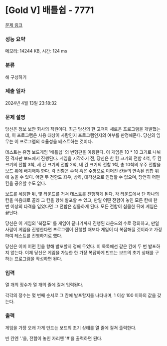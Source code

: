# [Gold V] 배틀쉽 - 7771 

[문제 링크](https://www.acmicpc.net/problem/7771) 

### 성능 요약

메모리: 14244 KB, 시간: 124 ms

### 분류

해 구성하기

### 제출 일자

2024년 4월 13일 23:18:32

### 문제 설명

<p>당신은 정보 보안 회사의 직원이다. 최근 당신의 한 고객이 새로운 프로그램을 개발했는데, 이 프로그램은 사용 대상이 사람인지 프로그램인지의 여부를 판정해준다. 당신의 임무는 이 프로그램의 효율성을 테스트하는 것이다.</p>

<p>테스트는 유명 보드게임 '배틀쉽' 의 변형판을 이용한다. 이 게임은 10 * 10 크기로 나눠진 격자판 보드에서 진행된다. 게임을 시작하기 전, 당신은 한 칸 크기의 전함 4척, 두 칸 크기의 전함 3척, 세 칸 크기의 전함 2척, 네 칸 크기의 전함 1척, 총 10척의 우주 전함을 보드 위에 배치해야 한다. 각 전함은 수직 혹은 수평으로 이어진 칸들의 연속된 집합 위에 놓을 수 있다. 어떤 두 전함도 좌우, 상하, 대각선으로 인접할 수 없으며, 당연히 어떤 칸을 공유할 수도 없다.</p>

<p>보드를 세팅한 뒤, 몇 라운드를 거쳐 테스트를 진행하게 된다. 각 라운드에서 단 하나의 칸을 마음대로 골라 그 칸을 향해 발포할 수 있고, 만일 어떤 전함이 놓인 모든 칸에 한 번 이상의 타격을 입었다면 그 전함은 침몰하게 된다. 모든 전함이 침몰한 뒤에 게임은 끝난다.</p>

<p>당신은 이 게임의 '복잡도' 를 게임이 끝나기까지 진행된 라운드의 수로 정의하고, 만일 사람이 게임을 진행한다면 프로그램이 진행할 때보다 게임이 더 복잡해질 것이라고 가정하여 테스트를 진행하기로 했다.</p>

<p>당신은 이미 어떤 칸을 향해 발포할지 정해 두었다. 이 목록에선 같은 칸에 두 번 발포하지 않는다. 이제 당신은 게임을 가능한 한 가장 복잡하게 만드는 보드의 초기 상태를 구하는 프로그램을 작성하면 된다.</p>

### 입력 

 <p>열 개의 정수가 열 개의 줄에 걸쳐 입력된다.</p>

<p>각각의 정수는 몇 번째 순서로 그 칸에 발포할지를 나타내며, 1 이상 100 이하의 값을 갖는다.</p>

### 출력 

 <p>게임을 가장 오래 가게 만드는 보드의 초기 상태를 열 줄에 걸쳐 출력한다.</p>

<p>빈 칸엔 '.'을, 전함이 놓인 자리엔 '#'을 출력하면 된다.</p>

